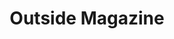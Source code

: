 ---
collection_archive: false
collection_awards: []
collection_category:
  - Still Life + Details
  - Editorial
  - Travel
  - Reportage
  - Sports + Athletes
  - Portraits
  - Color
collection_content: >-
  “_Rob Krar had to embrace incredible physical pain to win iconic
  ultramarathons like the Leadville Traill 100 and the Western States Endurance
  Run. But that’s a form suffering he can control- unlike his decades-long
  struggle with depression._”⁠


  This past fall my brother Shea and I visited the 5th annual _Rob Krar Running
  Camp_ in Flagstaff, AZ. It was the perfect time of year- the air cool and
  crisp as fall approached and the aspens golden in color illuminated Locket
  Meadow. As someone who copes with clinical depression and anxiety disorder, we
  loved our time with Rob, Christina, campers, and volunteers.


  Article by former _Runner’s World_ editor Christine Fennessy, Krar opens up
  about his battle with depression, the balance of his personal life and life a
  professional athlete, what he means to the running community, and how his
  running camp has “saved lives."


  If you or someone you know is having thoughts of suicide or self-harm, call
  the National Suicide Prevention Lifeline toll-free from anywhere in the U.S.
  at 1-800-273-8255.
collection_cover: https://d1sf55qlb7p6hz.cloudfront.net/robkrar-2.jpg
collection_cover_mobile: https://d1sf55qlb7p6hz.cloudfront.net/verticalcovers-9.jpg
collection_description: >-
  Rob Krar had to embrace incredible physical pain to win iconic ultramarathons
  like the Leadville Traill 100 and the Western States Endurance Run. But that’s
  a form suffering he can control- unlike his decades-long struggle with
  depression.⁠ Krar opens up about his battle with depression, the balance of
  his personal life and life as a professional athlete, what he means to the
  running community, and how his running camp has “saved lives.”
collection_exhibition: []
collection_filter: Commissioned + Stock
collection_hidden: false
collection_meta: Rob Krar Running In The Dark
collection_press: []
collection_preview:
  - https://d1sf55qlb7p6hz.cloudfront.net/krar_covers-2.jpg
  - https://d1sf55qlb7p6hz.cloudfront.net/krar_covers-3.jpg
  - https://d1sf55qlb7p6hz.cloudfront.net/krar_covers-1.jpg
  - https://d1sf55qlb7p6hz.cloudfront.net/krar_covers-4.jpg
  - https://d1sf55qlb7p6hz.cloudfront.net/krar_covers-5.jpg
  - https://d1sf55qlb7p6hz.cloudfront.net/krar_covers-6.jpg
cover_image: https://d1sf55qlb7p6hz.cloudfront.net/social-37.jpg
date:  
logo: 
navigation_theme: white
px_extra: true
slug: rob-krar-outside-magazine
theme_color: "#F1D7D5"
theme_color_all_works: "#B1EEBB"
title: Outside Magazine 
collection_blocks:
  - _bookshop_name: collections/media-row-start
    row_alignment: between
  - _bookshop_name: collections/media-element 
    color: "#CDDCEC"
    image:  https://d1sf55qlb7p6hz.cloudfront.net/robkrar-1.jpg
    margin_left: '15'
    margin_right: '0'
    margin_y: '100'
    width: '60'
  - _bookshop_name: collections/media-row
    row_alignment: between
  - _bookshop_name: collections/media-element 
    color: "#EBF3F1"
    image:  https://d1sf55qlb7p6hz.cloudfront.net/robkrar-2.jpg
    margin_left: '50'
    margin_y: '100'
    width: '45'
  - _bookshop_name: collections/media-row
    row_alignment: between
  - _bookshop_name: collections/media-element 
    color: "#EEDBBB"
    image:  https://d1sf55qlb7p6hz.cloudfront.net/robkrar-4.jpg
    margin_left: '25'
    margin_right: '0'
    margin_y: '300'
    width: '20'
  - _bookshop_name: collections/media-element 
    color: "#EED8C9"
    image:  https://d1sf55qlb7p6hz.cloudfront.net/robkrar-3.jpg
    margin_left: '0'
    margin_right: '10'
    margin_y: '100'
    width: '33'
  - _bookshop_name: collections/media-row
    row_alignment: between
  - _bookshop_name: collections/media-element 
    color: "#CAE8EE"
    image:  https://d1sf55qlb7p6hz.cloudfront.net/robkrar-5.jpg
    margin_left: '20'
    margin_right: '0'
    margin_y: '100'
    width: '55'
  - _bookshop_name: collections/media-row
    row_alignment: between
  - _bookshop_name: collections/media-element 
    color: "#F8DFC3"
    image:  https://d1sf55qlb7p6hz.cloudfront.net/robkrar-7.jpg
    margin_left: '35'
    margin_right: '0'
    margin_y: '700'
    width: '25'
  - _bookshop_name: collections/media-element 
    color: "#E4AF97"
    image:  https://d1sf55qlb7p6hz.cloudfront.net/robkrar-6.jpg
    margin_left: '0'
    margin_right: '5'
    margin_y: '100'
    width: '30'
  - _bookshop_name: collections/media-row
    row_alignment: between
  - _bookshop_name: collections/media-element 
    color: "#F8967D"
    image:  https://d1sf55qlb7p6hz.cloudfront.net/robkrar-8.jpg
    margin_left: '20'
    margin_right: '0'
    margin_y: '200'
    width: '50'
  - _bookshop_name: collections/media-row
    row_alignment: between
  - _bookshop_name: collections/media-element 
    color: "#C4D4E2"
    image:  https://d1sf55qlb7p6hz.cloudfront.net/robkrar-9.jpg
    margin_left: '5'
    margin_y: '200'
    width: '33'
  - _bookshop_name: collections/media-element 
    color: "#B89990"
    image:  https://d1sf55qlb7p6hz.cloudfront.net/robkrar-10.jpg
    margin_left: '0'
    margin_right: '20'
    margin_y: '400'
    width: '30'
  - _bookshop_name: collections/media-row
    row_alignment: between
  - _bookshop_name: collections/media-element 
    color: "#C4EDF3"
    image:  https://d1sf55qlb7p6hz.cloudfront.net/robkrar-13.jpg
    margin_left: '10'
    margin_right: '0'
    margin_y: '700'
    width: '25'
  - _bookshop_name: collections/media-element 
    color: "#EEE0CC"
    image:  https://d1sf55qlb7p6hz.cloudfront.net/robkrar-11.jpg
    margin_right: '10'
    margin_y: '100'
    width: '50'
  - _bookshop_name: collections/media-row
    row_alignment: between
  - _bookshop_name: collections/media-element 
    color: "#D1DEC4"
    image:  https://d1sf55qlb7p6hz.cloudfront.net/robkrar-14.jpg
    margin_left: '15'
    margin_y: '100'
    width: '45'
  - _bookshop_name: collections/media-element 
    color: "#EFC69C"
    image:  https://d1sf55qlb7p6hz.cloudfront.net/robkrar-15.jpg
    margin_left: '0'
    margin_right: '0'
    margin_y: '500'
    width: '33'
  - _bookshop_name: collections/media-row
    row_alignment: between
  - _bookshop_name: collections/media-element 
    color: "#C1EDF0"
    image:  https://d1sf55qlb7p6hz.cloudfront.net/robkrar-17.jpg
    margin_left: '5'
    margin_y: '300'
    width: '40'
  - _bookshop_name: collections/media-element 
    color: "#FA855E"
    image:  https://d1sf55qlb7p6hz.cloudfront.net/robkrar-16.jpg
    margin_left: '0'
    margin_right: '20'
    margin_y: '500'
    width: '25'
  - _bookshop_name: collections/media-row
    row_alignment: between
  - _bookshop_name: collections/media-element 
    color: "#FAB0A9"
    image:  https://d1sf55qlb7p6hz.cloudfront.net/robkrar-18.jpg
    margin_left: '10'
    margin_y: '100'
    width: '50'
  - _bookshop_name: collections/media-element 
    color: "#EAE1B0"
    image:  https://d1sf55qlb7p6hz.cloudfront.net/robkrar-19.jpg
    margin_left: '0'
    margin_right: '5'
    margin_y: '200'
    width: '30'
  - _bookshop_name: collections/media-row
    row_alignment: between
  - _bookshop_name: collections/media-element 
    color: "#FAE79D"
    image:  https://d1sf55qlb7p6hz.cloudfront.net/robkrar-20.jpg
    margin_left: '20'
    margin_y: '100'
    width: '60'
  - _bookshop_name: collections/media-row-end
---